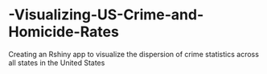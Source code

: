 # -Visualizing-US-Crime-and-Homicide-Rates
Creating an Rshiny app to visualize the dispersion of crime statistics across all states in the United States
